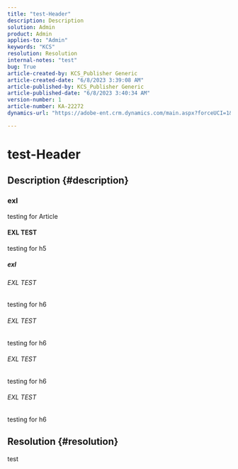 ```yaml
---
title: "test-Header"
description: Description
solution: Admin
product: Admin
applies-to: "Admin"
keywords: "KCS"
resolution: Resolution
internal-notes: "test"
bug: True
article-created-by: KCS_Publisher Generic
article-created-date: "6/8/2023 3:39:08 AM"
article-published-by: KCS_Publisher Generic
article-published-date: "6/8/2023 3:40:34 AM"
version-number: 1
article-number: KA-22272
dynamics-url: "https://adobe-ent.crm.dynamics.com/main.aspx?forceUCI=1&pagetype=entityrecord&etn=knowledgearticle&id=7b96c502-ae05-ee11-8f6e-6045bd006c82"

---
```

# test-Header

## Description {#description}


### exl

testing for Article

#### EXL TEST 

testing for h5

##### exl

###### EXL TEST 

testing for h6

###### EXL TEST 

testing for h6

###### EXL TEST 

testing for h6

###### EXL TEST 

testing for h6


## Resolution {#resolution}


test
